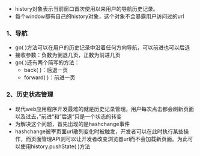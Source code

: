 + history对象表示当前窗口首次使用以来用户的导航历史记录。
+ 每个window都有自己的history对象，这个对象不会暴露用户访问过的url
### 1、导航
+ go( )方法可以在用户的历史记录中沿着任何方向导航，可以前进也可以后退
+ 接收参数：负数为倒退几页，正数为前进几页
+ go( )还有两个简写的方法：
	+ back( )：后退一页
	+ forward( )：前进一页
### 2、历史状态管理
+ 现代web应用程序开发最难的就是历史记录管理。用户每次点击都会刷新页面以及过去，”前进“和”后退“只是一个状态的转变
+ 为解决这个问题，首先出现的是hashchange事件
+ hashchange被宰页面url散列变化时被触发，开发者可以在此时执行某些操作，而页面管理API则可以让开发者改变浏览器url而不会加载新页面。为此可以使用history.pushState( )方法
